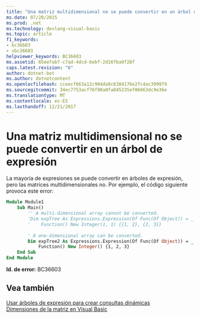 ```yaml
---
title: "Una matriz multidimensional no se puede convertir en un árbol de expresión"
ms.date: 07/20/2015
ms.prod: .net
ms.technology: devlang-visual-basic
ms.topic: article
f1_keywords:
- bc36603
- vbc36603
helpviewer_keywords: BC36603
ms.assetid: 65eefab7-c7ad-4dcd-bebf-2d16fba9f28f
caps.latest.revision: "6"
author: dotnet-bot
ms.author: dotnetcontent
ms.openlocfilehash: cceecf663a12c904da9c6384176e2fc4ac399979
ms.sourcegitcommit: 34ec7753acf76f90a0fa845235ef06663dc9e36e
ms.translationtype: MT
ms.contentlocale: es-ES
ms.lasthandoff: 12/21/2017
---
```

# <a name="multi-dimensional-array-cannot-be-converted-to-an-expression-tree"></a>Una matriz multidimensional no se puede convertir en un árbol de expresión
La mayoría de expresiones se puede convertir en árboles de expresión, pero las matrices multidimensionales no. Por ejemplo, el código siguiente provoca este error:  
  
```vb  
Module Module1  
    Sub Main()  
        '' A multi-dimensional array cannot be converted.  
        'Dim expTree As Expressions.Expression(Of Func(Of Object)) = _  
        '    Function() New Integer(1, 1) {{1, 2}, {2, 3}}  
  
        ' A one-dimensional array can be converted.  
        Dim expTree2 As Expressions.Expression(Of Func(Of Object)) = _  
            Function() New Integer() {1, 2, 3}  
    End Sub  
End Module  
```  
  
 **Id. de error:** BC36603  
  
## <a name="see-also"></a>Vea también  
   
 [Usar árboles de expresión para crear consultas dinámicas](http://msdn.microsoft.com/library/1e37e0cc-eef3-48bb-8b69-3adabf322735)  
 [Dimensiones de la matriz en Visual Basic](~/docs/visual-basic/programming-guide/language-features/arrays/array-dimensions.md)
